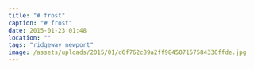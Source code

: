 ```yaml
---
title: "# frost"
caption: "# frost"
date: 2015-01-23 01:48
location: ""
tags: "ridgeway newport"
image: /assets/uploads/2015/01/d6f762c89a2ff984507157584330ffde.jpg
---
```

